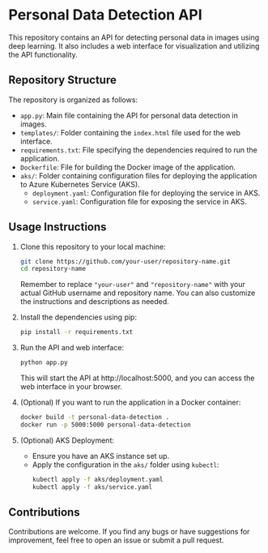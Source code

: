# Personal Data Detection API

This repository contains an API for detecting personal data in images using deep learning. It also includes a web interface for visualization and utilizing the API functionality.

## Repository Structure

The repository is organized as follows:

- `app.py`: Main file containing the API for personal data detection in images.
- `templates/`: Folder containing the `index.html` file used for the web interface.
- `requirements.txt`: File specifying the dependencies required to run the application.
- `Dockerfile`: File for building the Docker image of the application.
- `aks/`: Folder containing configuration files for deploying the application to Azure Kubernetes Service (AKS).
  - `deployment.yaml`: Configuration file for deploying the service in AKS.
  - `service.yaml`: Configuration file for exposing the service in AKS.

## Usage Instructions

1. Clone this repository to your local machine:

   ```bash
   git clone https://github.com/your-user/repository-name.git
   cd repository-name
   ```

   Remember to replace `"your-user"` and `"repository-name"` with your actual GitHub username and repository name. You can also customize the instructions and descriptions as needed.
   
2. Install the dependencies using pip:
   ```bash
   pip install -r requirements.txt
   ```
4. Run the API and web interface:
   ```bash
   python app.py
   ```

   This will start the API at http://localhost:5000, and you can access the web interface in your browser.
   
5. (Optional) If you want to run the application in a Docker container:
   ```bash
   docker build -t personal-data-detection .
   docker run -p 5000:5000 personal-data-detection
   ```
6. (Optional) AKS Deployment:
   - Ensure you have an AKS instance set up.
   - Apply the configuration in the `aks/` folder using `kubectl`:
     ```bash
     kubectl apply -f aks/deployment.yaml
     kubectl apply -f aks/service.yaml
     ```

## Contributions

Contributions are welcome. If you find any bugs or have suggestions for improvement, feel free to open an issue or submit a pull request.
